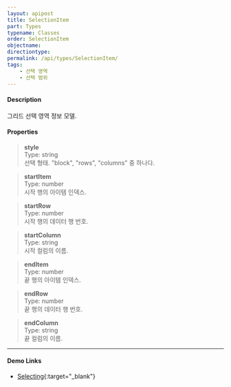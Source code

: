 ```yaml
---
layout: apipost
title: SelectionItem
part: Types
typename: Classes
order: SelectionItem
objectname: 
directiontype: 
permalink: /api/types/SelectionItem/
tags:
    - 선택 영역
    - 선택 범위
---
```



#### Description

 그리드 선택 영역 정보 모델.

#### Properties

> **style**    
> Type: string     
> 선택 형태. "block", "rows", "columns" 중 하나다.    

> **startItem**    
> Type: number     
> 시작 행의 아이템 인덱스.    

> **startRow**     
> Type: number           
> 시작 행의 데이터 행 번호.     

> **startColumn**     
> Type: string     
> 시작 컬럼의 이름.       

> **endItem**    
> Type: number     
> 끝 행의 아이템 인덱스.    

> **endRow**     
> Type: number           
> 끝 행의 데이터 행 번호.     

> **endColumn**     
> Type: string     
> 끝 컬럼의 이름.       

---

#### Demo Links

* [Selecting](http://demo.realgrid.com/GridComponent/Selecting/){:target="_blank"}